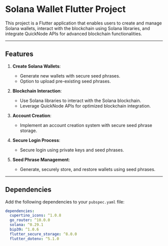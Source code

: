 # Solana Wallet Flutter Project

This project is a Flutter application that enables users to create and manage Solana wallets, interact with the blockchain using Solana libraries, and integrate QuickNode APIs for advanced blockchain functionalities.

---

## Features

1. **Create Solana Wallets**:
   - Generate new wallets with secure seed phrases.
   - Option to upload pre-existing seed phrases.

2. **Blockchain Interaction**:
   - Use Solana libraries to interact with the Solana blockchain.
   - Leverage QuickNode APIs for optimized blockchain integration.

3. **Account Creation**:
   - Implement an account creation system with secure seed phrase storage.

4. **Secure Login Process**:
   - Secure login using private keys and seed phrases.

5. **Seed Phrase Management**:
   - Generate, securely store, and restore wallets using seed phrases.

---

## Dependencies

Add the following dependencies to your `pubspec.yaml` file:

```yaml
dependencies:
  cupertino_icons: ^1.0.8
  go_router: ^10.0.0
  solana: ^0.29.1
  bip39: ^1.0.6
  flutter_secure_storage: ^8.0.0
  flutter_dotenv: ^5.1.0
